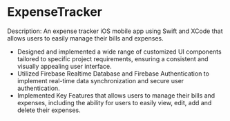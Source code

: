 # ExpenseTracker

Description: An expense tracker iOS mobile app using Swift and XCode that allows users to easily manage their bills and expenses.

- Designed and implemented a wide range of customized UI components tailored to specific project requirements,
   ensuring a consistent and visually appealing user interface.
- Utilized Firebase Realtime Database and Firebase Authentication to implement real-time data synchronization 
   and secure user authentication.
- Implemented Key Features that allows users to manage their bills and expenses, 
   including the ability for users to easily view, edit, add and delete their expenses.

